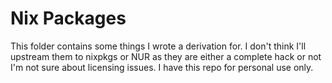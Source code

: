 # Nix Packages

This folder contains some things I wrote a derivation for.
I don't think I'll upstream them to nixpkgs or NUR as they are either a complete hack or not I'm not sure about licensing issues.
I have this repo for personal use only.
